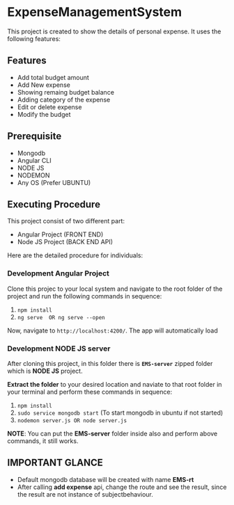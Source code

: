 # ExpenseManagementSystem

This project is created to show the details of personal expense. It uses the following features:

## Features
- Add total budget amount
- Add New expense
- Showing remaing budget balance
- Adding category of the expense
- Edit or delete expense
- Modify the budget

## Prerequisite
- Mongodb
- Angular CLI
- NODE JS
- NODEMON
- Any OS (Prefer UBUNTU)

## Executing Procedure
This project consist of two different part:
- Angular Project (FRONT END)
- Node JS Project (BACK END API)

Here are the detailed procedure for individuals:
### Development Angular Project
Clone this projec to your local system and navigate to the root folder of the project and run the following commands in sequence:
1. `npm install`
2. `ng serve  OR ng serve --open`

Now, navigate to `http://localhost:4200/`. The app will automatically load
 
### Development NODE JS server
After cloning this project, in this folder there is **`EMS-server`** zipped folder which is **NODE JS** project.

**Extract the folder** to your desired location and naviate to that root folder in your terminal and perform these commands in sequence:
1. `npm install`
2. `sudo service mongodb start` (To start mongodb in ubuntu if not started)
2. `nodemon server.js OR node server.js`

**NOTE**: You can put the **EMS-server** folder inside also and perform above commands, it still works. 

## IMPORTANT GLANCE
- Default mongodb database will be created with name **EMS-rt**
- After calling **add expense** api, change the route and see the result, since the result are not instance of subjectbehaviour.

